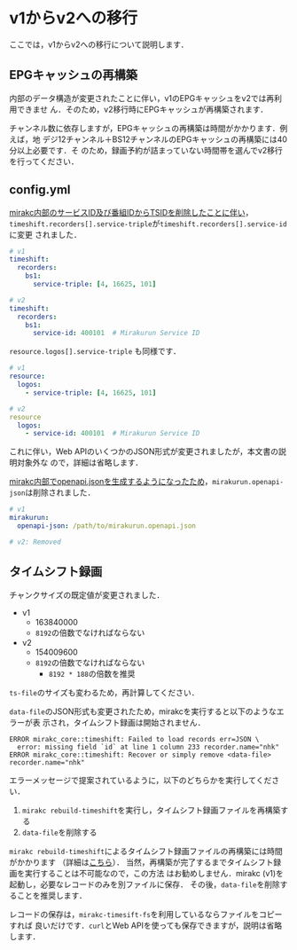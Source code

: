 # v1からv2への移行

ここでは，v1からv2への移行について説明します．

## EPGキャッシュの再構築

内部のデータ構造が変更されたことに伴い，v1のEPGキャッシュをv2では再利用できませ
ん．そのため，v2移行時にEPGキャッシュが再構築されます．

チャンネル数に依存しますが，EPGキャッシュの再構築は時間がかかります．例えば，地
デジ12チャンネル＋BS12チャンネルのEPGキャッシュの再構築には40分以上必要です．そ
のため，録画予約が詰まっていない時間帯を選んでv2移行を行ってください．

## config.yml

[mirakc内部のサービスID及び番組IDからTSIDを削除したことに伴い](https://github.com/mirakc/mirakc/issues/690)，
`timeshift.recorders[].service-triple`が`timeshift.recorders[].service-id`に変更
されました．

```yaml
# v1
timeshift:
  recorders:
    bs1:
      service-triple: [4, 16625, 101]

# v2
timeshift:
  recorders:
    bs1:
      service-id: 400101  # Mirakurun Service ID
```

`resource.logos[].service-triple` も同様です．

```yaml
# v1
resource:
  logos:
    - service-triple: [4, 16625, 101]

# v2
resource
  logos:
    - service-id: 400101  # Mirakurun Service ID
```

これに伴い，Web APIのいくつかのJSON形式が変更されましたが，本文書の説明対象外な
ので，詳細は省略します．

[mirakc内部でopenapi.jsonを生成するようになったため](https://github.com/mirakc/mirakc/issues/623)，`mirakurun.openapi-json`は削除されました．

```yaml
# v1
mirakurun:
  openapi-json: /path/to/mirakurun.openapi.json

# v2: Removed
```

## タイムシフト録画

チャンクサイズの既定値が変更されました．

* v1
  * 163840000
  * `8192`の倍数でなければならない
* v2
  * 154009600
  * `8192`の倍数でなければならない
    * `8192 * 188`の倍数を推奨

`ts-file`のサイズも変わるため，再計算してください．

`data-file`のJSON形式も変更されたため，mirakcを実行すると以下のようなエラーが表
示され，タイムシフト録画は開始されません．

```
ERROR mirakc_core::timeshift: Failed to load records err=JSON \
  error: missing field `id` at line 1 column 233 recorder.name="nhk"
ERROR mirakc_core::timeshift: Recover or simply remove <data-file> recorder.name="nhk"
```

エラーメッセージで提案されているように，以下のどちらかを実行してください．

1. `mirakc rebuild-timeshift`を実行し，タイムシフト録画ファイルを再構築する
2. `data-file`を削除する

`mirakc rebuild-timeshift`によるタイムシフト録画ファイルの再構築には時間がかかります
（詳細は[こちら](https://github.com/mirakc/mirakc/issues/690#issuecomment-1384949952)）．
当然，再構築が完了するまでタイムシフト録画を実行することは不可能なので，この方法
はお勧めしません．mirakc (v1)を起動し，必要なレコードのみを別ファイルに保存．
その後，`data-file`を削除することを推奨します．

レコードの保存は，`mirakc-timesift-fs`を利用しているならファイルをコピーすれば
良いだけです．`curl`とWeb APIを使っても保存できますが，説明は省略します．
